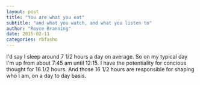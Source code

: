 ```yaml
---
layout: post
title: "You are what you eat"
subtitle: "and what you watch, and what you listen to"
author: "Royce Branning"
date: 2015-02-11 
categories: rbfasho
---
```


I'd say I sleep around 7 1/2 hours a day on average. So on my typical day I'm up from about 7:45 am until 12:15. I have the potentiality for concious thought for 16 1/2 hours. And those 16 1/2 hours are responsible for shaping who I am, on a day to day basis.